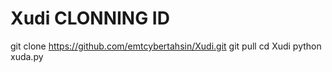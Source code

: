 # Xudi CLONNING ID
git clone https://github.com/emtcybertahsin/Xudi.git
git pull 
cd Xudi
python xuda.py
